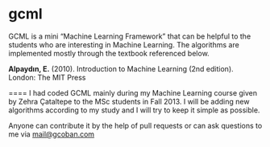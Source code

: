 gcml
====

GCML is a mini “Machine Learning Framework” that can be helpful to the students who are interesting in Machine Learning. The algorithms are implemented mostly through the textbook referenced below.

**Alpaydın, E.** (2010). Introduction to Machine Learning (2nd edition). London: The MIT Press

====
I had coded GCML mainly during my Machine Learning course given by Zehra Çataltepe to the MSc students in Fall 2013. I will be adding new algorithms according to my study and I will try to keep it simple as possible.

Anyone can contribute it by the help of pull requests or can ask questions to me via mail@gcoban.com
